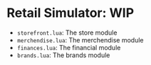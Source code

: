 # Retail Simulator: WIP

- `storefront.lua`: The store module
- `merchendise.lua`: The merchendise module
- `finances.lua`: The financial module
- `brands.lua`: The brands module
